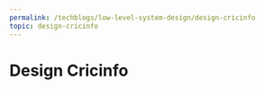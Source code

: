 ```yaml
---
permalink: /techblogs/low-level-system-design/design-cricinfo
topic: design-cricinfo
---
```


# Design Cricinfo

